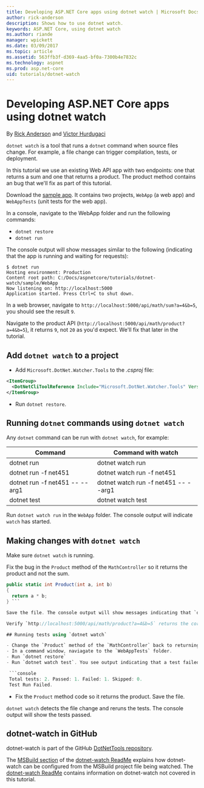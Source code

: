 ```yaml
---
title: Developing ASP.NET Core apps using dotnet watch | Microsoft Docs
author: rick-anderson
description: Shows how to use dotnet watch.
keywords: ASP.NET Core, using dotnet watch
ms.author: riande
manager: wpickett
ms.date: 03/09/2017
ms.topic: article
ms.assetid: 563ffb3f-d369-4aa5-bf0a-7300b4e7832c
ms.technology: aspnet
ms.prod: asp.net-core
uid: tutorials/dotnet-watch
---
```

# Developing ASP.NET Core apps using dotnet watch


By [Rick Anderson](https://twitter.com/RickAndMSFT) and [Victor Hurdugaci](https://twitter.com/victorhurdugaci)

`dotnet watch` is a tool that runs a `dotnet` command when source files change. For example, a file change can trigger compilation, tests, or deployment.

In this tutorial we use an existing Web API app with two endpoints: one that returns a sum and one that returns a product. The product method contains an bug that we'll fix as part of this tutorial.

Download the [sample app](https://github.com/aspnet/Docs/tree/master/aspnetcore/tutorials/dotnet-watch/sample). It contains two projects, `WebApp` (a web app) and `WebAppTests` (unit tests for the web app).

In a console, navigate to the WebApp folder and run the following commands:

- `dotnet restore`
- `dotnet run`

The console output will show messages similar to the following (indicating that the app is running and waiting for requests):

```console
$ dotnet run
Hosting environment: Production
Content root path: C:/Docs/aspnetcore/tutorials/dotnet-watch/sample/WebApp
Now listening on: http://localhost:5000
Application started. Press Ctrl+C to shut down.
```

In a web browser, navigate to `http://localhost:5000/api/math/sum?a=4&b=5`, you should see the result `9`.

Navigate to the product API (`http://localhost:5000/api/math/product?a=4&b=5`), it returns `9`, not `20` as you'd expect. We'll fix that later in the tutorial.

## Add `dotnet watch` to a project

- Add `Microsoft.DotNet.Watcher.Tools` to the *.csproj* file:
 ```xml
 <ItemGroup>
   <DotNetCliToolReference Include="Microsoft.DotNet.Watcher.Tools" Version="1.0.0" />
 </ItemGroup> 
 ```

- Run `dotnet restore`.

## Running `dotnet` commands using `dotnet watch`

Any `dotnet` command can be run with `dotnet watch`, for example:

| Command | Command with watch |
| ---- | ----- |
| dotnet run | dotnet watch run |
| dotnet run -f net451 | dotnet watch run -f net451 |
| dotnet run -f net451 -- --arg1 | dotnet watch run -f net451 -- --arg1 |
| dotnet test | dotnet watch test |

Run `dotnet watch run` in the `WebApp` folder. The console output will indicate `watch` has started.

## Making changes with `dotnet watch`

Make sure `dotnet watch` is running.

Fix the bug in the `Product` method of the `MathController` so it returns the product and not the sum.

```csharp
public static int Product(int a, int b)
{
  return a * b;
} ```

Save the file. The console output will show messages indicating that `dotnet watch` detected a file change and restarted the app.

Verify `http://localhost:5000/api/math/product?a=4&b=5` returns the correct result.

## Running tests using `dotnet watch`

- Change the `Product` method of the `MathController` back to returning the sum and save the file.
- In a command window, naviagate to the `WebAppTests` folder.
- Run `dotnet restore`
- Run `dotnet watch test`. You see output indicating that a test failed and that watcher is waiting for file changes:

 ```console
 Total tests: 2. Passed: 1. Failed: 1. Skipped: 0.
 Test Run Failed.
  ```
- Fix the `Product` method code so it returns the product. Save the file.

`dotnet watch` detects the file change and reruns the tests. The console output will show the tests passed.

## dotnet-watch in GitHub

dotnet-watch is part of the GitHub [DotNetTools repository](https://github.com/aspnet/DotNetTools/tree/dev/src/Microsoft.DotNet.Watcher.Tools).

The [MSBuild section](https://github.com/aspnet/DotNetTools/blob/dev/src/Microsoft.DotNet.Watcher.Tools/README.md#msbuild) of the [dotnet-watch ReadMe](https://github.com/aspnet/DotNetTools/blob/dev/src/Microsoft.DotNet.Watcher.Tools/README.md) explains how dotnet-watch can be configured from the MSBuild project file being watched. The [dotnet-watch ReadMe](https://github.com/aspnet/DotNetTools/blob/dev/src/Microsoft.DotNet.Watcher.Tools/README.md) contains information on dotnet-watch not covered in this tutorial.
